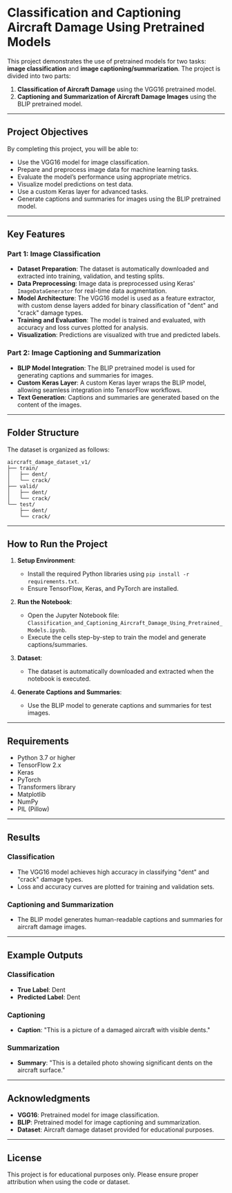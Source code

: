 # Classification and Captioning Aircraft Damage Using Pretrained Models

This project demonstrates the use of pretrained models for two tasks: **image classification** and **image captioning/summarization**. The project is divided into two parts:

1. **Classification of Aircraft Damage** using the VGG16 pretrained model.
2. **Captioning and Summarization of Aircraft Damage Images** using the BLIP pretrained model.

---

## Project Objectives

By completing this project, you will be able to:

- Use the VGG16 model for image classification.
- Prepare and preprocess image data for machine learning tasks.
- Evaluate the model’s performance using appropriate metrics.
- Visualize model predictions on test data.
- Use a custom Keras layer for advanced tasks.
- Generate captions and summaries for images using the BLIP pretrained model.

---

## Key Features

### Part 1: Image Classification
- **Dataset Preparation**: The dataset is automatically downloaded and extracted into training, validation, and testing splits.
- **Data Preprocessing**: Image data is preprocessed using Keras' `ImageDataGenerator` for real-time data augmentation.
- **Model Architecture**: The VGG16 model is used as a feature extractor, with custom dense layers added for binary classification of "dent" and "crack" damage types.
- **Training and Evaluation**: The model is trained and evaluated, with accuracy and loss curves plotted for analysis.
- **Visualization**: Predictions are visualized with true and predicted labels.

### Part 2: Image Captioning and Summarization
- **BLIP Model Integration**: The BLIP pretrained model is used for generating captions and summaries for images.
- **Custom Keras Layer**: A custom Keras layer wraps the BLIP model, allowing seamless integration into TensorFlow workflows.
- **Text Generation**: Captions and summaries are generated based on the content of the images.

---

## Folder Structure

The dataset is organized as follows:

```
aircraft_damage_dataset_v1/
├── train/
│   ├── dent/
│   └── crack/
├── valid/
│   ├── dent/
│   └── crack/
└── test/
    ├── dent/
    └── crack/
```

---

## How to Run the Project

1. **Setup Environment**:
   - Install the required Python libraries using `pip install -r requirements.txt`.
   - Ensure TensorFlow, Keras, and PyTorch are installed.

2. **Run the Notebook**:
   - Open the Jupyter Notebook file: `Classification_and_Captioning_Aircraft_Damage_Using_Pretrained_Models.ipynb`.
   - Execute the cells step-by-step to train the model and generate captions/summaries.

3. **Dataset**:
   - The dataset is automatically downloaded and extracted when the notebook is executed.

4. **Generate Captions and Summaries**:
   - Use the BLIP model to generate captions and summaries for test images.

---

## Requirements

- Python 3.7 or higher
- TensorFlow 2.x
- Keras
- PyTorch
- Transformers library
- Matplotlib
- NumPy
- PIL (Pillow)

---

## Results

### Classification
- The VGG16 model achieves high accuracy in classifying "dent" and "crack" damage types.
- Loss and accuracy curves are plotted for training and validation sets.

### Captioning and Summarization
- The BLIP model generates human-readable captions and summaries for aircraft damage images.

---

## Example Outputs

### Classification
- **True Label**: Dent
- **Predicted Label**: Dent

### Captioning
- **Caption**: "This is a picture of a damaged aircraft with visible dents."

### Summarization
- **Summary**: "This is a detailed photo showing significant dents on the aircraft surface."

---

## Acknowledgments

- **VGG16**: Pretrained model for image classification.
- **BLIP**: Pretrained model for image captioning and summarization.
- **Dataset**: Aircraft damage dataset provided for educational purposes.

---

## License

This project is for educational purposes only. Please ensure proper attribution when using the code or dataset.
